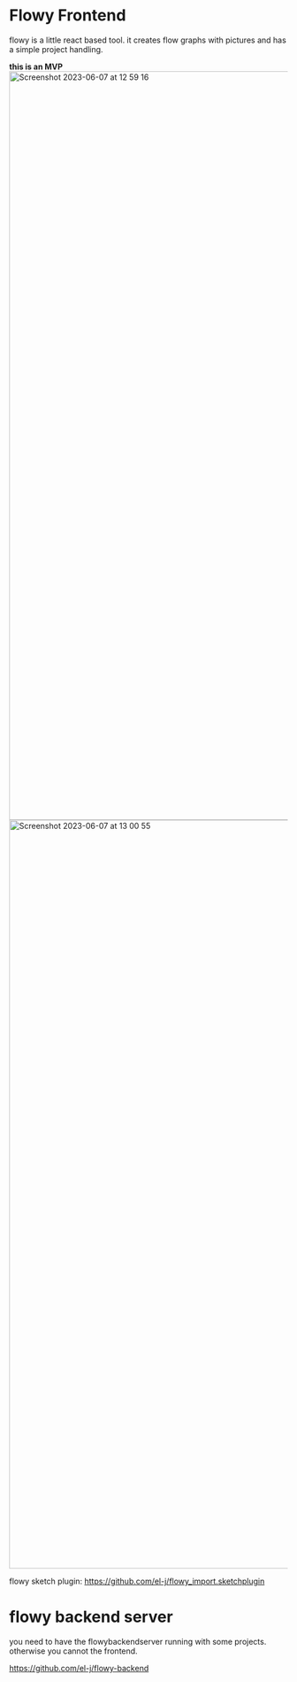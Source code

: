 # Flowy Frontend

flowy is a little react based tool. 
it creates flow graphs with pictures and has a simple project handling.

**this is an MVP**
<img width="1351" alt="Screenshot 2023-06-07 at 12 59 16" src="https://github.com/el-j/flowy-frontend/assets/2795534/ecb182cd-2802-4097-937e-612a8a4a619b">
<img width="1351" alt="Screenshot 2023-06-07 at 13 00 55" src="https://github.com/el-j/flowy-frontend/assets/2795534/95acc51f-8aa4-4d19-a7f7-6028c8b66a82">



flowy sketch plugin:
https://github.com/el-j/flowy_import.sketchplugin

# flowy backend server
you need to have the flowybackendserver running with some projects. otherwise you cannot the frontend.

https://github.com/el-j/flowy-backend

